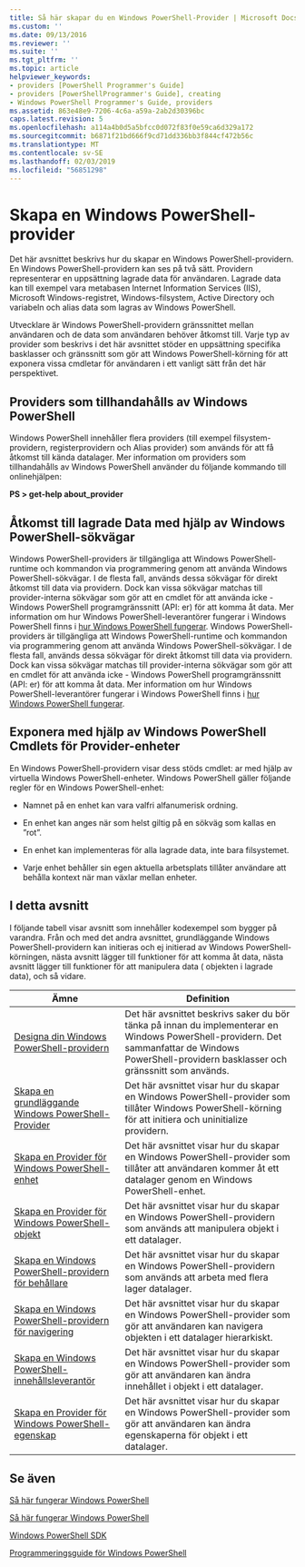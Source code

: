 ```yaml
---
title: Så här skapar du en Windows PowerShell-Provider | Microsoft Docs
ms.custom: ''
ms.date: 09/13/2016
ms.reviewer: ''
ms.suite: ''
ms.tgt_pltfrm: ''
ms.topic: article
helpviewer_keywords:
- providers [PowerShell Programmer's Guide]
- providers [PowerShellProgrammer's Guide], creating
- Windows PowerShell Programmer's Guide, providers
ms.assetid: 863e48e9-7206-4c6a-a59a-2ab2d30396bc
caps.latest.revision: 5
ms.openlocfilehash: a114a4b0d5a5bfcc0d072f83f0e59ca6d329a172
ms.sourcegitcommit: b6871f21bd666f9cd71dd336bb3f844cf472b56c
ms.translationtype: MT
ms.contentlocale: sv-SE
ms.lasthandoff: 02/03/2019
ms.locfileid: "56851298"
---
```

# <a name="how-to-create-a-windows-powershell-provider"></a>Skapa en Windows PowerShell-provider

Det här avsnittet beskrivs hur du skapar en Windows PowerShell-providern. En Windows PowerShell-providern kan ses på två sätt. Providern representerar en uppsättning lagrade data för användaren. Lagrade data kan till exempel vara metabasen Internet Information Services (IIS), Microsoft Windows-registret, Windows-filsystem, Active Directory och variabeln och alias data som lagras av Windows PowerShell.

Utvecklare är Windows PowerShell-providern gränssnittet mellan användaren och de data som användaren behöver åtkomst till. Varje typ av provider som beskrivs i det här avsnittet stöder en uppsättning specifika basklasser och gränssnitt som gör att Windows PowerShell-körning för att exponera vissa cmdletar för användaren i ett vanligt sätt från det här perspektivet.

## <a name="providers-provided-by-windows-powershell"></a>Providers som tillhandahålls av Windows PowerShell

Windows PowerShell innehåller flera providers (till exempel filsystem-providern, registerprovidern och Alias provider) som används för att få åtkomst till kända datalager. Mer information om providers som tillhandahålls av Windows PowerShell använder du följande kommando till onlinehjälpen:

**PS > get-help about_provider**

## <a name="accessing-the-stored-data-using-windows-powershell-paths"></a>Åtkomst till lagrade Data med hjälp av Windows PowerShell-sökvägar

Windows PowerShell-providers är tillgängliga att Windows PowerShell-runtime och kommandon via programmering genom att använda Windows PowerShell-sökvägar. I de flesta fall, används dessa sökvägar för direkt åtkomst till data via providern. Dock kan vissa sökvägar matchas till provider-interna sökvägar som gör att en cmdlet för att använda icke - Windows PowerShell programgränssnitt (API: er) för att komma åt data. Mer information om hur Windows PowerShell-leverantörer fungerar i Windows PowerShell finns i [hur Windows PowerShell fungerar](http://msdn.microsoft.com/en-us/ced30e23-10af-4700-8933-49873bd84d58).
Windows PowerShell-providers är tillgängliga att Windows PowerShell-runtime och kommandon via programmering genom att använda Windows PowerShell-sökvägar. I de flesta fall, används dessa sökvägar för direkt åtkomst till data via providern. Dock kan vissa sökvägar matchas till provider-interna sökvägar som gör att en cmdlet för att använda icke - Windows PowerShell programgränssnitt (API: er) för att komma åt data. Mer information om hur Windows PowerShell-leverantörer fungerar i Windows PowerShell finns i [hur Windows PowerShell fungerar](http://msdn.microsoft.com/en-us/ced30e23-10af-4700-8933-49873bd84d58).

## <a name="exposing-provider-cmdlets-using-windows-powershell-drives"></a>Exponera med hjälp av Windows PowerShell Cmdlets för Provider-enheter

En Windows PowerShell-providern visar dess stöds cmdlet: ar med hjälp av virtuella Windows PowerShell-enheter. Windows PowerShell gäller följande regler för en Windows PowerShell-enhet:

- Namnet på en enhet kan vara valfri alfanumerisk ordning.

- En enhet kan anges när som helst giltig på en sökväg som kallas en ”rot”.

- En enhet kan implementeras för alla lagrade data, inte bara filsystemet.

- Varje enhet behåller sin egen aktuella arbetsplats tillåter användare att behålla kontext när man växlar mellan enheter.

## <a name="in-this-section"></a>I detta avsnitt

I följande tabell visar avsnitt som innehåller kodexempel som bygger på varandra. Från och med det andra avsnittet, grundläggande Windows PowerShell-providern kan initieras och ej initierad av Windows PowerShell-körningen, nästa avsnitt lägger till funktioner för att komma åt data, nästa avsnitt lägger till funktioner för att manipulera data ( objekten i lagrade data), och så vidare.

|Ämne|Definition|
|-----------|----------------|
|[Designa din Windows PowerShell-providern](./designing-your-windows-powershell-provider.md)|Det här avsnittet beskrivs saker du bör tänka på innan du implementerar en Windows PowerShell-providern. Det sammanfattar de Windows PowerShell-providern basklasser och gränssnitt som används.|
|[Skapa en grundläggande Windows PowerShell-Provider](./creating-a-basic-windows-powershell-provider.md)|Det här avsnittet visar hur du skapar en Windows PowerShell-provider som tillåter Windows PowerShell-körning för att initiera och uninitialize providern.|
|[Skapa en Provider för Windows PowerShell-enhet](./creating-a-windows-powershell-drive-provider.md)|Det här avsnittet visar hur du skapar en Windows PowerShell-provider som tillåter att användaren kommer åt ett datalager genom en Windows PowerShell-enhet.|
|[Skapa en Provider för Windows PowerShell-objekt](./creating-a-windows-powershell-item-provider.md)|Det här avsnittet visar hur du skapar en Windows PowerShell-providern som används att manipulera objekt i ett datalager.|
|[Skapa en Windows PowerShell-providern för behållare](./creating-a-windows-powershell-container-provider.md)|Det här avsnittet visar hur du skapar en Windows PowerShell-providern som används att arbeta med flera lager datalager.|
|[Skapa en Windows PowerShell-providern för navigering](./creating-a-windows-powershell-navigation-provider.md)|Det här avsnittet visar hur du skapar en Windows PowerShell-provider som gör att användaren kan navigera objekten i ett datalager hierarkiskt.|
|[Skapa en Windows PowerShell-innehållsleverantör](./creating-a-windows-powershell-content-provider.md)|Det här avsnittet visar hur du skapar en Windows PowerShell-provider som gör att användaren kan ändra innehållet i objekt i ett datalager.|
|[Skapa en Provider för Windows PowerShell-egenskap](./creating-a-windows-powershell-property-provider.md)|Det här avsnittet visar hur du skapar en Windows PowerShell-provider som gör att användaren kan ändra egenskaperna för objekt i ett datalager.|

## <a name="see-also"></a>Se även

[Så här fungerar Windows PowerShell](http://msdn.microsoft.com/en-us/ced30e23-10af-4700-8933-49873bd84d58)

[Så här fungerar Windows PowerShell](http://msdn.microsoft.com/en-us/ced30e23-10af-4700-8933-49873bd84d58)

[Windows PowerShell SDK](../windows-powershell-reference.md)

[Programmeringsguide för Windows PowerShell](./windows-powershell-programmer-s-guide.md)